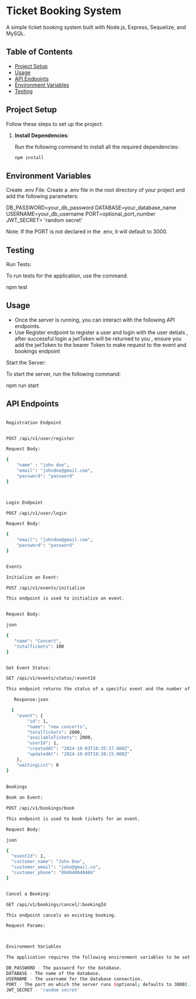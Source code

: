 # Ticket Booking System

A simple ticket booking system built with Node.js, Express, Sequelize, and MySQL.

## Table of Contents

- [Project Setup](#project-setup)
- [Usage](#usage)
- [API Endpoints](#api-endpoints)
- [Environment Variables](#environment-variables)
- [Testing](#testing)


## Project Setup

Follow these steps to set up the project:

1. **Install Dependencies**:
   
   Run the following command to install all the required dependencies:

   ```bash
   npm install

## Environment Variables

   Create .env File:
   Create a .env file in the root directory of your project and add the following parameters:


   DB_PASSWORD=your_db_password
   DATABASE=your_database_name
   USERNAME=your_db_username
   PORT=optional_port_number
   JWT_SECRET= 'random secret'

   Note: If the PORT is not declared in the .env, it will default to 3000.

## Testing

Run Tests:

To run tests for the application, use the command:

 npm test

## Usage
- Once the server is running, you can interact with the following API endpoints.
- Use Register endpoint to register a user and login with the user detials , after successful login a jwtToken will be returned to you , ensure you add the jwtToken to the bearer Token to make request to the event and bookings endpoint


Start the Server:

To start the server, run the following command:

 npm run start


## API Endpoints

```bash

Registration Endpoint


POST /api/v1/user/register

Request Body:

{
    "name" : "john doe",
    "email": "johndoe@gmail.com",
    "password": "password"
}



Login Endpoint

POST /api/v1/user/login

Request Body:

{
    "email": "johndoe@gmail.com",
    "password": "password"
}


Events

Initialize an Event:

POST /api/v1/events/initialize

This endpoint is used to initialize an event.


Request Body:

json

{
   "name": "Concert",
   "totalTickets": 100
}


Get Event Status:

GET /api/v1/events/status/:eventId

This endpoint returns the status of a specific event and the number of people on the waiting list.

   Response:json

  {
    "event": {
        "id": 1,
        "name": "new concerts",
        "totalTickets": 2000,
        "availableTickets": 2000,
        "userId": 1,
        "createdAt": "2024-10-03T18:35:37.000Z",
        "updatedAt": "2024-10-03T18:38:15.000Z"
    },
    "waitingList": 0
}
   
   
Bookings

Book an Event:

POST /api/v1/bookings/book

This endpoint is used to book tickets for an event.

Request Body:

json

{
  "eventId": 1,
  "customer_name": "John Doe",
  "customer_email": "john@gmail.co",
  "customer_phone": "094040040404"
}


Cancel a Booking:

GET /api/v1/bookings/cancel/:bookingId

This endpoint cancels an existing booking.

Request Params:



Environment Variables

The application requires the following environment variables to be set in a .env file:

DB_PASSWORD - The password for the database.
DATABASE - The name of the database.
USERNAME - The username for the database connection.
PORT - The port on which the server runs (optional; defaults to 3000).
JWT_SECRET - 'random secret'



